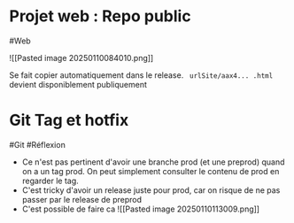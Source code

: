 # Projet web : Repo public
#Web 

![[Pasted image 20250110084010.png]]

Se fait copier automatiquement dans le release.
` urlSite/aax4... .html` 
devient disponiblement publiquement


# Git Tag et hotfix
#Git #Réflexion

- Ce n'est pas pertinent d'avoir une branche prod (et une preprod) quand on a un tag prod. On peut simplement consulter le contenu de prod en regarder le tag.
- C'est tricky d'avoir un release juste pour prod, car on risque de ne pas passer par le release de preprod 
- C'est possible de faire ca 
  ![[Pasted image 20250110113009.png]]
  